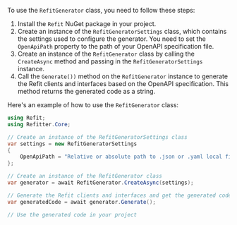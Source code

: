 To use the `RefitGenerator` class, you need to follow these steps:

1. Install the `Refit` NuGet package in your project.
2. Create an instance of the `RefitGeneratorSettings` class, which contains the settings used to configure the generator. You need to set the `OpenApiPath` property to the path of your OpenAPI specification file.
3. Create an instance of the `RefitGenerator` class by calling the `CreateAsync` method and passing in the `RefitGeneratorSettings` instance.
4. Call the `Generate())` method on the `RefitGenerator` instance to generate the Refit clients and interfaces based on the OpenAPI specification. This method returns the generated code as a string.

Here's an example of how to use the `RefitGenerator` class:

```csharp
using Refit;
using Refitter.Core;

// Create an instance of the RefitGeneratorSettings class
var settings = new RefitGeneratorSettings
{
    OpenApiPath = "Relative or absolute path to .json or .yaml local file or a URL to a .json or .yaml file"
};

// Create an instance of the RefitGenerator class
var generator = await RefitGenerator.CreateAsync(settings);

// Generate the Refit clients and interfaces and get the generated code as a string
var generatedCode = await generator.Generate();

// Use the generated code in your project
```

